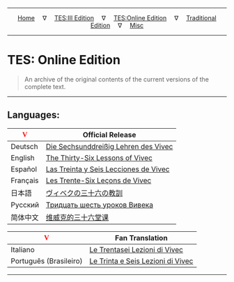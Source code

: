 
---

<!-- CSS for local font files -->

<style>
@font-face {
    font-family: HayghinDaedric;
    src: url('../assets/fonts/ttf/HayghinDaedric.ttf') format('truetype');
    font-weight: medium;
    font-style: normal;
}
</style>

<!-- Jekyll Page Links -->

<center>
<a href="../index.html">Home</a>
&emsp;&nabla;&emsp;
<a href="index-tes3.html">TES:III Edition</a>
&emsp;&nabla;&emsp;
<a href="index-teso.html">TES:Online Edition</a>
&emsp;&nabla;&emsp;
<a href="index-traditional.html">Traditional Edition</a>
&emsp;&nabla;&emsp;
<a href="index-misc.html">Misc</a>
</center>

<!-- Markdown Body Below: -->

---

# TES: Online Edition

> An archive of the original contents of the current versions of the complete text.

---

## Languages:

| <span style="font-family:HayghinDaedric;color:red">V</span> | Official Release |
|----------|--------------------------------------------|
| Deutsch  | [Die Sechsunddreißig Lehren des Vivec][1]  |
| English  | [The Thirty-Six Lessons of Vivec][2]       |
| Español  | [Las Treinta y Seis Lecciones de Vivec][3] |
| Français | [Les Trente-Six Leçons de Vivec][4]        |
| 日本語    | [ヴィベクの三十六の教訓][5]                      |
| Русский  | [Тридцать шесть уроков Вивека][6]          |
| 简体中文  | [维威克的三十六堂课][7]                       |

[1]: teso-official/index-teso_deutsch.md
[2]: teso-official/index-teso_english.md
[3]: teso-official/index-teso_espanol.md
[4]: teso-official/index-teso_francais.md
[5]: teso-official/index-teso_nihongo.md
[6]: teso-official/index-teso_russkij.md
[7]: teso-official/index-teso_zhong1wen2.md

| <span style="font-family:HayghinDaedric;color:red">V</span> | Fan Translation |
|------------------------|----------------------------------------|
| Italiano               | [Le Trentasei Lezioni di Vivec][8]     |
| Português (Brasileiro) | [Le Trinta e Seis Lezioni di Vivec][9] |

[8]: fanmade/index-teso_italiano.md
[9]: fanmade/index-teso_portugues.md

---
